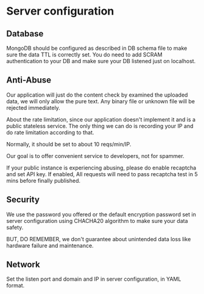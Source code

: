 # Server configuration 

## Database

MongoDB should be configured as described in DB schema file to make sure the data TTL is correctly set. You do need to add SCRAM authentication to your DB and make sure your DB listened just on localhost.

## Anti-Abuse

Our application will just do the content check by examined the uploaded data, we will only allow the pure text. Any binary file or unknown file will be rejected immediately.

About the rate limitation, since our application doesn't implement it and is a public stateless service. The only thing we can do is recording your IP and do rate limitation according to that.

Normally, it should be set to about 10 reqs/min/IP.

Our goal is to offer convenient service to developers, not for spammer.

If your public instance is experiencing abusing, please do enable recaptcha and set API key. If enabled, All requests will need to pass recaptcha test in 5 mins before finally published. 

## Security

We use the password you offered or the default encryption password set in server configuration using CHACHA20 algorithm to make sure your data safety.

BUT, DO REMEMBER, we don't guarantee about unintended data loss like hardware failure and maintenance.

## Network

Set the listen port and domain and IP in server configuration, in YAML format.

